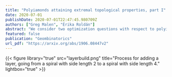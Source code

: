 ```yaml
---
title: "Polyiamonds attaining extremal topological properties, part I"
date: 2020-07-01
publishDate: 2020-07-01T22:47:45.980709Z
authors: ["Greg Malen", "Érika Roldán"]
abstract: "We consider two optimization questions with respect to polyiamonds. What is the maximum number of holes that a polyiamond with $n$ tiles can enclose, and what is the minimum number of tiles required to construct a polyiamond with $h$ holes? These numbers will be given by the sequences $f\\_{\\triangle}(h)$ and $g\\_{\\triangle}(h)$, respectively. In this paper, we construct a sequence of polyiamonds with $h\\_k = \\frac{3}{2}(k^2-k)$ holes and $n\\_k=\\frac{1}{2}(9k^2+3k-4)$ tiles such that $g\\_{\\triangle}(n\\_k)=h\\_k$. Furthermore, these polyiamonds all attain a specific set of efficient geometric and topological properties."
featured: false
publication: "Geombinatorics"
url_pdf: "https://arxiv.org/abs/1906.08447v2"
---
```


{{< figure library="true" src="layerbuild.png" title="Process for adding a layer, going from a spiral with side length 2 to a spiral with side length 4." lightbox="true" >}}
